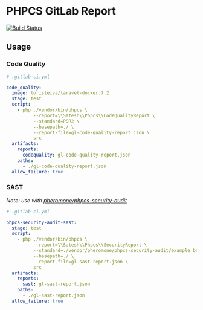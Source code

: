 # PHPCS GitLab Report

[![Build Status](https://travis-ci.org/sateshpersaud/phpcs-gitlab-report.svg?branch=master)](https://travis-ci.org/sateshpersaud/phpcs-gitlab-report)

## Usage

### Code Quality

```yaml
# .gitlab-ci.yml

code_quality:
  image: lorisleiva/laravel-docker:7.2
  stage: test
  script:
    - php ./vendor/bin/phpcs \
          --report=\\Satesh\\Phpcs\\CodeQualityReport \
          --standard=PSR2 \
          --basepath=./ \
          --report-file=gl-code-quality-report.json \
          src
  artifacts:
    reports:
      codequality: gl-code-quality-report.json
    paths:
      - ./gl-code-quality-report.json
  allow_failure: true
```


### SAST

*Note: use with [pheromone/phpcs-security-audit](https://github.com/FloeDesignTechnologies/phpcs-security-audit)*

```yaml
# .gitlab-ci.yml

phpcs-security-audit-sast:
  stage: test
  script:
    - php ./vendor/bin/phpcs \
          --report=\\Satesh\\Phpcs\\SecurityReport \
          --standard=./vendor/pheromone/phpcs-security-audit/example_base_ruleset.xml \
          --basepath=./ \
          --report-file=gl-sast-report.json \
          src
  artifacts:
    reports:
      sast: gl-sast-report.json
    paths:
      - ./gl-sast-report.json
  allow_failure: true
```
